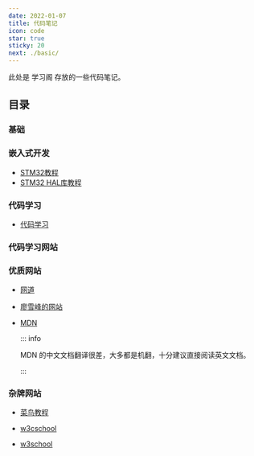```yaml
---
date: 2022-01-07
title: 代码笔记
icon: code
star: true
sticky: 20
next: ./basic/
---
```


此处是 学习阁 存放的一些代码笔记。

<!-- more -->

## 目录

### 基础

<!-- - [基础知识](basic/README.md)

- [Windows 基础](windows/README.md)

- [GitHub 介绍](github/README.md) -->
### 嵌入式开发

- [STM32教程](../stm32/README.md)
- [STM32 HAL库教程](../stm32/hal/README.md)

### 代码学习

- [代码学习](language/README.md)

### 代码学习网站

### 优质网站

- [网道](https://wangdoc.com/)

- [廖雪峰的网站](https://www.liaoxuefeng.com/)

- [MDN](https://developer.mozilla.org/zh-CN/)

  ::: info

  MDN 的中文文档翻译很差，大多都是机翻，十分建议直接阅读英文文档。

  :::

### 杂牌网站

- [菜鸟教程](https://www.runoob.com/) <Badge text="内容比较新" />

- [w3cschool](https://www.w3cschool.cn) <Badge text="内容最新" /> <Badge text="有手机APP" /> <Badge text="广告信息多" type="warn" />

- [w3school](http://www.w3school.com.cn/) <Badge text="内容比较旧" type="warn" />

